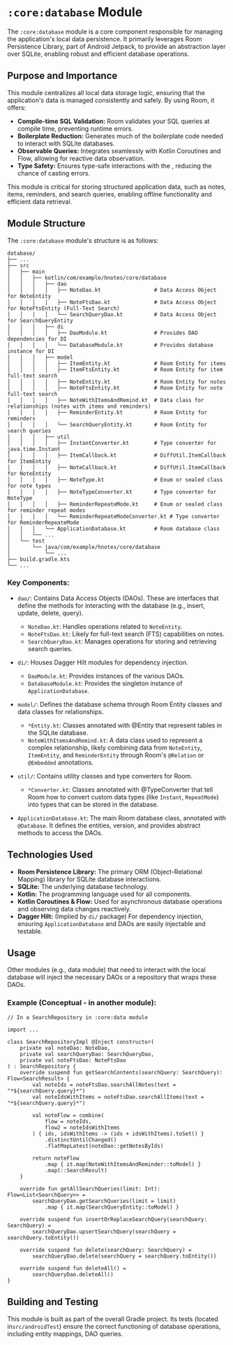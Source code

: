 # `:core:database` Module

The `:core:database` module is a core component responsible for managing the application's local
data
persistence. It primarily leverages Room Persistence Library, part of Android Jetpack, to provide
an abstraction layer over SQLite, enabling robust and efficient database operations.

## Purpose and Importance

This module centralizes all local data storage logic, ensuring that the application's data is
managed consistently and safely. By using Room, it offers:

- **Compile-time SQL Validation:** Room validates your SQL queries at compile time, preventing
  runtime errors.
- **Boilerplate Reduction:** Generates much of the boilerplate code needed to interact with SQLite
  databases.
- **Observable Queries:** Integrates seamlessly with Kotlin Coroutines and Flow, allowing for
  reactive data observation.
- **Type Safety:** Ensures type-safe interactions with the , reducing the chance of casting errors.

This module is critical for storing structured application data, such as notes, items, reminders,
and search queries, enabling offline functionality and efficient data retrieval.

## Module Structure

The `:core:database` module's structure is as follows:

```
database/
├── ...
├── src
│   ├── main
│   │   ├── kotlin/com/example/hnotes/core/database
│   │   │   ├── dao
│   │   │   │   ├── NoteDao.kt                 # Data Access Object for NoteEntity
│   │   │   │   ├── NoteFtsDao.kt              # Data Access Object for NoteFtsEntity (Full-Text Search)
│   │   │   │   └── SearchQueryDao.kt          # Data Access Object for SearchQueryEntity
│   │   │   ├── di
│   │   │   │   ├── DaoModule.kt               # Provides DAO dependencies for DI
│   │   │   │   └── DatabaseModule.kt          # Provides database instance for DI
│   │   │   ├── model
│   │   │   │   ├── ItemEntity.kt              # Room Entity for items
│   │   │   │   ├── ItemFtsEntity.kt           # Room Entity for item full-text search
│   │   │   │   ├── NoteEntity.kt              # Room Entity for notes
│   │   │   │   ├── NoteFtsEntity.kt           # Room Entity for note full-text search
│   │   │   │   ├── NoteWithItemsAndRemind.kt  # Data class for relationships (notes with items and reminders)
│   │   │   │   ├── ReminderEntity.kt          # Room Entity for reminders
│   │   │   │   └── SearchQueryEntity.kt       # Room Entity for search queries
│   │   │   ├── util
│   │   │   │   ├── InstantConverter.kt        # Type converter for java.time.Instant
│   │   │   │   ├── ItemCallback.kt            # DiffUtil.ItemCallback for ItemEntity
│   │   │   │   ├── NoteCallback.kt            # DiffUtil.ItemCallback for NoteEntity
│   │   │   │   ├── NoteType.kt                # Enum or sealed class for note types
│   │   │   │   ├── NoteTypeConverter.kt       # Type converter for NoteType
│   │   │   │   ├── ReminderRepeateMode.kt     # Enum or sealed class for reminder repeat modes
│   │   │   │   └── ReminderRepeateModeConverter.kt # Type converter for ReminderRepeateMode
│   │   │   └── ApplicationDatabase.kt         # Room database class
│   │   └── ...
│   └── test
│       └── java/com/example/hnotes/core/database
│           └── ...
├── build.gradle.kts
└── ...
```

### Key Components:

- `dao/`: Contains Data Access Objects (DAOs). These are interfaces that define the methods for
  interacting with the database (e.g., insert, update, delete, query).
    - `NoteDao.kt`: Handles operations related to `NoteEntity`.
    - `NoteFtsDao.kt`: Likely for full-text search (FTS) capabilities on notes.
    - `SearchQueryDao.kt`: Manages operations for storing and retrieving search queries.

- `di/`: Houses Dagger Hilt modules for dependency injection.
    - `DaoModule.kt`: Provides instances of the various DAOs.
    - `DatabaseModule.kt`: Provides the singleton instance of `ApplicationDatabase`.

- `model/`: Defines the database schema through Room Entity classes and data classes for
  relationships.
    - `*Entity.kt`: Classes annotated with @Entity that represent tables in the SQLite database.
    - `NoteWithItemsAndRemind.kt`: A data class used to represent a complex relationship, likely
      combining data from `NoteEntity`, `ItemEntity`, and `ReminderEntity` through Room's
      `@Relation` or `@Embedded` annotations.

- `util/`: Contains utility classes and type converters for Room.
    - `*Converter.kt`: Classes annotated with @TypeConverter that tell Room how to convert custom
      data types (like `Instant`, `RepeatMode`) into types that can be stored in the database.

- `ApplicationDatabase.kt`: The main Room database class, annotated with `@Database`. It defines the
  entities, version, and provides abstract methods to access the DAOs.

## Technologies Used

- **Room Persistence Library:** The primary ORM (Object-Relational Mapping) library for SQLite
  database
  interactions.
- **SQLite:** The underlying database technology.
- **Kotlin:** The programming language used for all components.
- **Kotlin Coroutines & Flow:** Used for asynchronous database operations and observing data changes
  reactively.
- **Dagger Hilt:** (Implied by `di/` package) For dependency injection, ensuring
  `ApplicationDatabase` and
  DAOs are easily injectable and testable.

## Usage

Other modules (e.g., data module) that need to interact with the local database will inject the
necessary DAOs or a repository that wraps these DAOs.

### Example (Conceptual - in another module):

```
// In a SearchRepository in :core:data module

import ...

class SearchRepositoryImpl @Inject constructor(
    private val noteDao: NoteDao,
    private val searchQueryDao: SearchQueryDao,
    private val noteFtsDao: NoteFtsDao
) : SearchRepository {
    override suspend fun getSearchContents(searchQuery: SearchQuery): Flow<SearchResult> {
        val noteIds = noteFtsDao.searchAllNotes(text = "*${searchQuery.query}*")
        val noteIdsWithItems = noteFtsDao.searchAllItems(text = "*${searchQuery.query}*")

        val noteFlow = combine(
            flow = noteIds,
            flow2 = noteIdsWithItems
        ) { ids, idsWithItems -> (ids + idsWithItems).toSet() }
            .distinctUntilChanged()
            .flatMapLatest(noteDao::getNotesByIds)

        return noteFlow
            .map { it.map(NoteWithItemsAndReminder::toModel) }
            .map(::SearchResult)
    }

    override fun getAllSearchQueries(limit: Int): Flow<List<SearchQuery>> =
        searchQueryDao.getSearchQueries(limit = limit)
            .map { it.map(SearchQueryEntity::toModel) }

    override suspend fun insertOrReplaceSearchQuery(searchQuery: SearchQuery) =
        searchQueryDao.upsertSearchQuery(searchQuery = searchQuery.toEntity())

    override suspend fun delete(searchQuery: SearchQuery) =
        searchQueryDao.delete(searchQuery = searchQuery.toEntity())

    override suspend fun deleteAll() =
        searchQueryDao.deleteAll()
}
```

## Building and Testing

This module is built as part of the overall Gradle project. Its tests (located in`src/androidTest`)
ensure the correct functioning of database operations, including entity mappings, DAO queries.